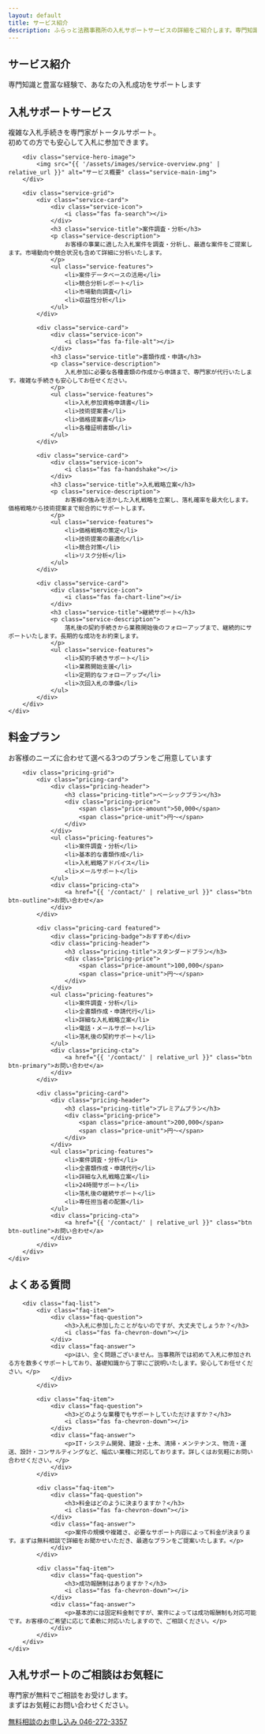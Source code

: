 ```yaml
---
layout: default
title: サービス紹介
description: ふらっと法務事務所の入札サポートサービスの詳細をご紹介します。専門知識と豊富な経験で、あなたの入札成功をサポートします。
---
```


<!-- ページヘッダー -->
<section class="page-header">
    <div class="container">
        <h1 class="page-title">サービス紹介</h1>
        <p class="page-subtitle">専門知識と豊富な経験で、あなたの入札成功をサポートします</p>
    </div>
</section>

<!-- サービス概要 -->
<section class="service-overview">
    <div class="container">
        <div class="section-header">
            <h2 class="section-title">入札サポートサービス</h2>
            <p class="section-subtitle">
                複雑な入札手続きを専門家がトータルサポート。<br>
                初めての方でも安心して入札に参加できます。
            </p>
        </div>
        
        <div class="service-hero-image">
            <img src="{{ '/assets/images/service-overview.png' | relative_url }}" alt="サービス概要" class="service-main-img">
        </div>
        
        <div class="service-grid">
            <div class="service-card">
                <div class="service-icon">
                    <i class="fas fa-search"></i>
                </div>
                <h3 class="service-title">案件調査・分析</h3>
                <p class="service-description">
                    お客様の事業に適した入札案件を調査・分析し、最適な案件をご提案します。市場動向や競合状況も含めて詳細に分析いたします。
                </p>
                <ul class="service-features">
                    <li>案件データベースの活用</li>
                    <li>競合分析レポート</li>
                    <li>市場動向調査</li>
                    <li>収益性分析</li>
                </ul>
            </div>
            
            <div class="service-card">
                <div class="service-icon">
                    <i class="fas fa-file-alt"></i>
                </div>
                <h3 class="service-title">書類作成・申請</h3>
                <p class="service-description">
                    入札参加に必要な各種書類の作成から申請まで、専門家が代行いたします。複雑な手続きも安心してお任せください。
                </p>
                <ul class="service-features">
                    <li>入札参加資格申請書</li>
                    <li>技術提案書</li>
                    <li>価格提案書</li>
                    <li>各種証明書類</li>
                </ul>
            </div>
            
            <div class="service-card">
                <div class="service-icon">
                    <i class="fas fa-handshake"></i>
                </div>
                <h3 class="service-title">入札戦略立案</h3>
                <p class="service-description">
                    お客様の強みを活かした入札戦略を立案し、落札確率を最大化します。価格戦略から技術提案まで総合的にサポートします。
                </p>
                <ul class="service-features">
                    <li>価格戦略の策定</li>
                    <li>技術提案の最適化</li>
                    <li>競合対策</li>
                    <li>リスク分析</li>
                </ul>
            </div>
            
            <div class="service-card">
                <div class="service-icon">
                    <i class="fas fa-chart-line"></i>
                </div>
                <h3 class="service-title">継続サポート</h3>
                <p class="service-description">
                    落札後の契約手続きから業務開始後のフォローアップまで、継続的にサポートいたします。長期的な成功をお約束します。
                </p>
                <ul class="service-features">
                    <li>契約手続きサポート</li>
                    <li>業務開始支援</li>
                    <li>定期的なフォローアップ</li>
                    <li>次回入札の準備</li>
                </ul>
            </div>
        </div>
    </div>
</section>

<!-- 料金プラン -->
<section class="pricing">
    <div class="container">
        <div class="section-header">
            <h2 class="section-title">料金プラン</h2>
            <p class="section-subtitle">
                お客様のニーズに合わせて選べる3つのプランをご用意しています
            </p>
        </div>
        
        <div class="pricing-grid">
            <div class="pricing-card">
                <div class="pricing-header">
                    <h3 class="pricing-title">ベーシックプラン</h3>
                    <div class="pricing-price">
                        <span class="price-amount">50,000</span>
                        <span class="price-unit">円〜</span>
                    </div>
                </div>
                <ul class="pricing-features">
                    <li>案件調査・分析</li>
                    <li>基本的な書類作成</li>
                    <li>入札戦略アドバイス</li>
                    <li>メールサポート</li>
                </ul>
                <div class="pricing-cta">
                    <a href="{{ '/contact/' | relative_url }}" class="btn btn-outline">お問い合わせ</a>
                </div>
            </div>
            
            <div class="pricing-card featured">
                <div class="pricing-badge">おすすめ</div>
                <div class="pricing-header">
                    <h3 class="pricing-title">スタンダードプラン</h3>
                    <div class="pricing-price">
                        <span class="price-amount">100,000</span>
                        <span class="price-unit">円〜</span>
                    </div>
                </div>
                <ul class="pricing-features">
                    <li>案件調査・分析</li>
                    <li>全書類作成・申請代行</li>
                    <li>詳細な入札戦略立案</li>
                    <li>電話・メールサポート</li>
                    <li>落札後の契約サポート</li>
                </ul>
                <div class="pricing-cta">
                    <a href="{{ '/contact/' | relative_url }}" class="btn btn-primary">お問い合わせ</a>
                </div>
            </div>
            
            <div class="pricing-card">
                <div class="pricing-header">
                    <h3 class="pricing-title">プレミアムプラン</h3>
                    <div class="pricing-price">
                        <span class="price-amount">200,000</span>
                        <span class="price-unit">円〜</span>
                    </div>
                </div>
                <ul class="pricing-features">
                    <li>案件調査・分析</li>
                    <li>全書類作成・申請代行</li>
                    <li>詳細な入札戦略立案</li>
                    <li>24時間サポート</li>
                    <li>落札後の継続サポート</li>
                    <li>専任担当者の配置</li>
                </ul>
                <div class="pricing-cta">
                    <a href="{{ '/contact/' | relative_url }}" class="btn btn-outline">お問い合わせ</a>
                </div>
            </div>
        </div>
    </div>
</section>

<!-- よくある質問 -->
<section class="faq">
    <div class="container">
        <div class="section-header">
            <h2 class="section-title">よくある質問</h2>
        </div>
        
        <div class="faq-list">
            <div class="faq-item">
                <div class="faq-question">
                    <h3>入札に参加したことがないのですが、大丈夫でしょうか？</h3>
                    <i class="fas fa-chevron-down"></i>
                </div>
                <div class="faq-answer">
                    <p>はい、全く問題ございません。当事務所では初めて入札に参加される方を数多くサポートしており、基礎知識から丁寧にご説明いたします。安心してお任せください。</p>
                </div>
            </div>
            
            <div class="faq-item">
                <div class="faq-question">
                    <h3>どのような業種でもサポートしていただけますか？</h3>
                    <i class="fas fa-chevron-down"></i>
                </div>
                <div class="faq-answer">
                    <p>IT・システム開発、建設・土木、清掃・メンテナンス、物流・運送、設計・コンサルティングなど、幅広い業種に対応しております。詳しくはお気軽にお問い合わせください。</p>
                </div>
            </div>
            
            <div class="faq-item">
                <div class="faq-question">
                    <h3>料金はどのように決まりますか？</h3>
                    <i class="fas fa-chevron-down"></i>
                </div>
                <div class="faq-answer">
                    <p>案件の規模や複雑さ、必要なサポート内容によって料金が決まります。まずは無料相談で詳細をお聞かせいただき、最適なプランをご提案いたします。</p>
                </div>
            </div>
            
            <div class="faq-item">
                <div class="faq-question">
                    <h3>成功報酬制はありますか？</h3>
                    <i class="fas fa-chevron-down"></i>
                </div>
                <div class="faq-answer">
                    <p>基本的には固定料金制ですが、案件によっては成功報酬制も対応可能です。お客様のご希望に応じて柔軟に対応いたしますので、ご相談ください。</p>
                </div>
            </div>
        </div>
    </div>
</section>

<!-- CTA -->
<section class="cta">
    <div class="container">
        <div class="cta-content">
            <h2 class="cta-title">入札サポートのご相談はお気軽に</h2>
            <p class="cta-subtitle">
                専門家が無料でご相談をお受けします。<br>
                まずはお気軽にお問い合わせください。
            </p>
            <div class="cta-buttons">
                <a href="{{ '/contact/' | relative_url }}" class="btn btn-primary btn-large">
                    <i class="fas fa-phone"></i>
                    無料相談のお申し込み
                </a>
                <a href="tel:046-272-3357" class="btn btn-outline btn-large">
                    <i class="fas fa-phone"></i>
                    046-272-3357
                </a>
            </div>
        </div>
    </div>
</section>

